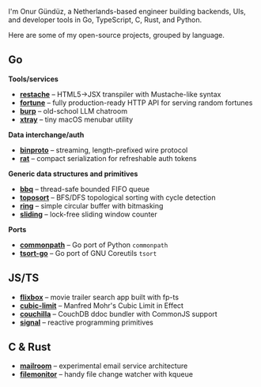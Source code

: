 I'm Onur Gündüz, a Netherlands-based engineer building backends, UIs, and developer tools in Go, TypeScript, C, Rust, and Python.

Here are some of my open-source projects, grouped by language.

## Go

**Tools/services**

* [**restache**](https://github.com/tetsuo/restache) – HTML5→JSX transpiler with Mustache-like syntax
* [**fortune**](https://github.com/tetsuo/fortune) – fully production-ready HTTP API for serving random fortunes
* [**burp**](https://github.com/tetsuo/burp) – old-school LLM chatroom
* [**xtray**](https://github.com/tetsuo/xtray) – tiny macOS menubar utility

**Data interchange/auth**

* [**binproto**](https://github.com/tetsuo/binproto) – streaming, length-prefixed wire protocol
* [**rat**](https://github.com/tetsuo/rat) – compact serialization for refreshable auth tokens

**Generic data structures and primitives**

* [**bbq**](https://github.com/tetsuo/bbq) – thread-safe bounded FIFO queue
* [**toposort**](https://github.com/tetsuo/toposort) – BFS/DFS topological sorting with cycle detection
* [**ring**](https://github.com/tetsuo/ring) – simple circular buffer with bitmasking
* [**sliding**](https://github.com/tetsuo/sliding) – lock-free sliding window counter

**Ports**

* [**commonpath**](https://github.com/tetsuo/commonpath) – Go port of Python `commonpath`
* [**tsort-go**](https://github.com/tetsuo/tsort-go) – Go port of GNU Coreutils `tsort`

## JS/TS

* [**flixbox**](https://github.com/tetsuo/flixbox) – movie trailer search app built with fp-ts
* [**cubic-limit**](https://github.com/tetsuo/cubic-limit) – Manfred Mohr's Cubic Limit in Effect
* [**couchilla**](https://github.com/tetsuo/couchilla) – CouchDB ddoc bundler with CommonJS support
* [**signal**](https://github.com/tetsuo/signal) – reactive programming primitives

## C & Rust

* [**mailroom**](https://github.com/tetsuo/mailroom) – experimental email service architecture
* [**filemonitor**](https://github.com/tetsuo/filemonitor-kq) – handy file change watcher with kqueue

<!--
**tetsuo/tetsuo** is a ✨ _special_ ✨ repository because its `README.md` (this file) appears on your GitHub profile.

Here are some ideas to get you started:

- 🔭 I’m currently working on ...
- 🌱 I’m currently learning ...
- 👯 I’m looking to collaborate on ...
- 🤔 I’m looking for help with ...
- 💬 Ask me about ...
- 📫 How to reach me: ...
- 😄 Pronouns: ...
- ⚡ Fun fact: ...
-->
